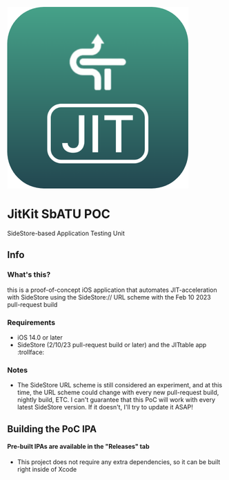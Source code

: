 ![JitKit SbATU POC icon](./img/icon.png)
# JitKit SbATU POC
SideStore-based Application Testing Unit

## Info
### What's this?

this is a proof-of-concept iOS application that automates JIT-acceleration with SideStore using the SideStore:// URL scheme with the Feb 10 2023 pull-request build

### Requirements

- iOS 14.0 or later
- SideStore (2/10/23 pull-request build or later) and the JITtable app :trollface:

### Notes

- The SideStore URL scheme is still considered an experiment, and at this time, the URL scheme could change with every new pull-request build, nightly build, ETC. I can't guarantee that this PoC will work with every latest SideStore version. If it doesn't, I'll try to update it ASAP!

## Building the PoC IPA
#### Pre-built IPAs are available in the "Releases" tab
- This project does not require any extra dependencies, so it can be built right inside of Xcode
